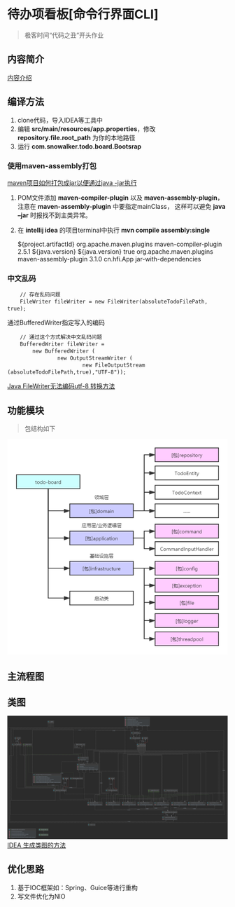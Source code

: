 # 待办项看板[命令行界面CLI]

> 极客时间“代码之丑”开头作业

## 内容简介

[内容介绍](bin/mission.md)

## 编译方法

1. clone代码，导入IDEA等工具中
2. 编辑 **src/main/resources/app.properties**，修改 **repository.file.root_path** 为你的本地路径
3. 运行 **com.snowalker.todo.board.Bootsrap**

### 使用maven-assembly打包

[maven项目如何打包成jar以便通过java -jar执行](https://blog.csdn.net/u013905744/article/details/81285002)
1. POM文件添加 **maven-compiler-plugin** 以及 **maven-assembly-plugin**，注意在 **maven-assembly-plugin** 中要指定mainClass，
   这样可以避免 **java –jar** 时报找不到主类异常。
2. 在 **intellij idea** 的项目terminal中执行 **mvn compile assembly:single**

    
      <build>
        <finalName>${project.artifactId}</finalName>
        <plugins>
          <plugin>
            <groupId>org.apache.maven.plugins</groupId>
            <artifactId>maven-compiler-plugin</artifactId>
            <version>2.5.1</version>
            <configuration>
              <source>${java.version}</source>
              <target>${java.version}</target>
              <showWarnings>true</showWarnings>
            </configuration>
          </plugin>
          <plugin>
            <groupId>org.apache.maven.plugins</groupId>
            <artifactId>maven-assembly-plugin</artifactId>
            <version>3.1.0</version>
            <configuration>
              <archive>
                <manifest>
                  <mainClass>cn.hfi.App</mainClass>
                </manifest>
              </archive>
              <descriptorRefs>
                <descriptorRef>jar-with-dependencies</descriptorRef>
              </descriptorRefs>
            </configuration>
          </plugin>
        </plugins>
      </build>

### 中文乱码

        // 存在乱码问题
        FileWriter fileWriter = new FileWriter(absoluteTodoFilePath, true);

通过BufferedWriter指定写入的编码        
        
        // 通过这个方式解决中文乱码问题
        BufferedWriter fileWriter = 
            new BufferedWriter (
                    new OutputStreamWriter (
                            new FileOutputStream (absoluteTodoFilePath,true),"UTF-8"));

[Java FileWriter无法编码utf-8 转换方法](https://blog.csdn.net/liyuxing6639801/article/details/69487712)
## 功能模块
> 包结构如下

![主要类图](bin/package-structure.png)
## 主流程图

## 类图
![主要类图](bin/class-construct.png)
[IDEA 生成类图的方法](https://www.pianshen.com/article/83981334809/)

## 优化思路
1. 基于IOC框架如：Spring、Guice等进行重构
2. 写文件优化为NIO


